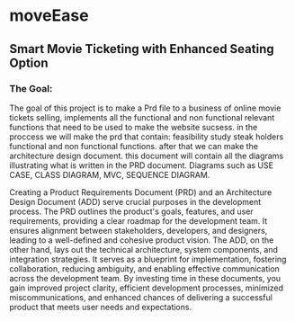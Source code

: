 # moveEase
## Smart Movie Ticketing with Enhanced Seating Option

### The Goal: 
The goal of this project is to make a Prd file 
to a business of online movie tickets selling,
implements all the functional and non functional relevant
functions that need to be used to make the website 
sucsess.
in the proccess we will make the prd 
that contain:
feasibility study
steak holders
functional and non functional functions.
after that we can make the architecture design document.
this document will contain all the diagrams illustrating what is written in the PRD document.
Diagrams such as USE CASE,
CLASS DIAGRAM,
MVC,
SEQUENCE DIAGRAM.

Creating a Product Requirements Document (PRD) and an Architecture Design Document (ADD) serve crucial purposes in the development process.
The PRD outlines the product's goals, features, and user requirements, providing a clear roadmap for the development team.
It ensures alignment between stakeholders, developers, and designers, leading to a well-defined and cohesive product vision. 
The ADD, on the other hand, lays out the technical architecture, system components, and integration strategies.
It serves as a blueprint for implementation, fostering collaboration, reducing ambiguity, and enabling effective communication across the development team. 
By investing time in these documents, you gain improved project clarity, efficient development processes, 
minimized miscommunications, and enhanced chances of delivering a successful product that meets user needs and expectations.
